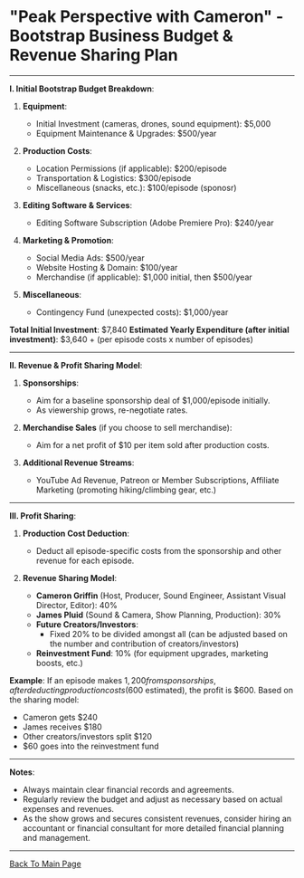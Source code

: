 #  **"Peak Perspective with Cameron" - Bootstrap Business Budget & Revenue Sharing Plan**

---

**I. Initial Bootstrap Budget Breakdown**:

1. **Equipment**:
   - Initial Investment (cameras, drones, sound equipment): $5,000
   - Equipment Maintenance & Upgrades: $500/year
   
2. **Production Costs**:
   - Location Permissions (if applicable): $200/episode
   - Transportation & Logistics: $300/episode
   - Miscellaneous (snacks, etc.): $100/episode (sponosr)

3. **Editing Software & Services**:
   - Editing Software Subscription (Adobe Premiere Pro): $240/year

4. **Marketing & Promotion**:
   - Social Media Ads: $500/year
   - Website Hosting & Domain: $100/year
   - Merchandise (if applicable): $1,000 initial, then $500/year

5. **Miscellaneous**:
   - Contingency Fund (unexpected costs): $1,000/year

**Total Initial Investment**: $7,840
**Estimated Yearly Expenditure (after initial investment)**: $3,640 + (per episode costs x number of episodes)

---

**II. Revenue & Profit Sharing Model**:

1. **Sponsorships**:
   - Aim for a baseline sponsorship deal of $1,000/episode initially.
   - As viewership grows, re-negotiate rates.

2. **Merchandise Sales** (if you choose to sell merchandise):
   - Aim for a net profit of $10 per item sold after production costs.

3. **Additional Revenue Streams**:
   - YouTube Ad Revenue, Patreon or Member Subscriptions, Affiliate Marketing (promoting hiking/climbing gear, etc.)

---

**III. Profit Sharing**:

1. **Production Cost Deduction**:
   - Deduct all episode-specific costs from the sponsorship and other revenue for each episode.

2. **Revenue Sharing Model**:
   - **Cameron Griffin** (Host, Producer, Sound Engineer, Assistant Visual Director, Editor): 40%
   - **James Pluid** (Sound & Camera, Show Planning, Production): 30%
   - **Future Creators/Investors**: 
     - Fixed 20% to be divided amongst all (can be adjusted based on the number and contribution of creators/investors)
   - **Reinvestment Fund**: 10% (for equipment upgrades, marketing boosts, etc.)

**Example**: If an episode makes $1,200 from sponsorships, after deducting production costs ($600 estimated), the profit is $600. Based on the sharing model:
- Cameron gets $240
- James receives $180
- Other creators/investors split $120
- $60 goes into the reinvestment fund

---

**Notes**:
- Always maintain clear financial records and agreements.
- Regularly review the budget and adjust as necessary based on actual expenses and revenues.
- As the show grows and secures consistent revenues, consider hiring an accountant or financial consultant for more detailed financial planning and management.
- - -

[Back To Main Page](/README.md)
